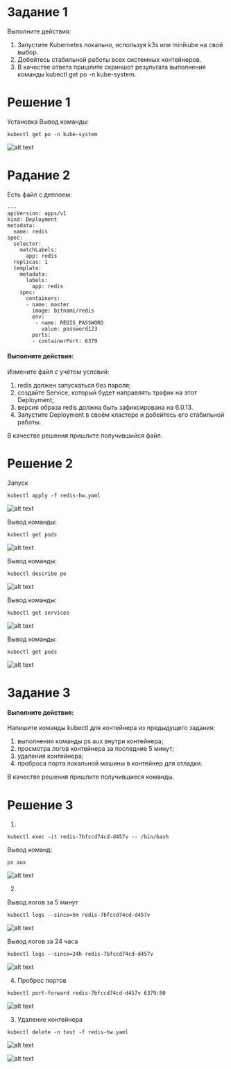 # Задание 1

Выполните действия:

1. Запустите Kubernetes локально, используя k3s или minikube на свой выбор.
2. Добейтесь стабильной работы всех системных контейнеров.
3. В качестве ответа пришлите скриншот результата выполнения команды kubectl get po -n kube-system.

# Решение 1

Установка 
Вывод команды:

```
kubectl get po -n kube-system
```

![alt text](img/image.png)

# Pадание 2

Есть файл с деплоем:

```
---
apiVersion: apps/v1
kind: Deployment
metadata:
  name: redis
spec:
  selector:
    matchLabels:
      app: redis
  replicas: 1
  template:
    metadata:
      labels:
        app: redis
    spec:
      containers:
      - name: master
        image: bitnami/redis
        env:
         - name: REDIS_PASSWORD
           value: password123
        ports:
        - containerPort: 6379
```

#### Выполните действия:

Измените файл с учётом условий:
1. redis должен запускаться без пароля;
2. создайте Service, который будет направлять трафик на этот Deployment;
3. версия образа redis должна быть зафиксирована на 6.0.13.
4. Запустите Deployment в своём кластере и добейтесь его стабильной работы.

В качестве решения пришлите получившийся файл.


# Решение 2

Запуск 
```
kubectl apply -f redis-hw.yaml
```

![alt text](img/image-1.png)

Вывод команды: 
```
kubectl get pods
```

![alt text](img/image-2.png)

Вывод команды: 
```
kubectl describe po
```

![alt text](img/image-3.png)

Вывод команды: 
```
kubectl get services 
```
![alt text](img/image-4.png)

Вывод команды: 

```
kubectl get pods
```

![alt text](img/image-5.png)

# Задание 3

#### Выполните действия:

Напишите команды kubectl для контейнера из предыдущего задания:
1. выполнения команды ps aux внутри контейнера;
2. просмотра логов контейнера за последние 5 минут;
3. удаления контейнера;
4. проброса порта локальной машины в контейнер для отладки.

В качестве решения пришлите получившиеся команды.

# Решение 3

1. 
```
kubectl exec -it redis-7bfccd74cd-d457v -- /bin/bash 
```

Вывод команд: 

```
ps aux
```

![alt text](img/image-6.png)

2. 
Вывод логов за 5 минут

```
kubectl logs --since=5m redis-7bfccd74cd-d457v
```

![alt text](img/image-7.png)

Вывод логов за 24 часа

```
kubectl logs --since=24h redis-7bfccd74cd-d457v
```

![alt text](img/image-8.png)

4. Проброс портов

```
kubectl port-forward redis-7bfccd74cd-d457v 6379:80
```
![alt text](img/image-9.png)

3. Удаление контейнера

```
kubectl delete -n test -f redis-hw.yaml
```

![alt text](img/image-10.png)

![alt text](img/image-11.png)